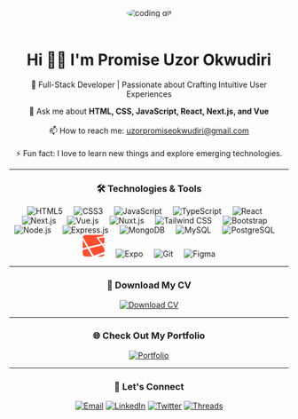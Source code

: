 <div align="center">
  <img 
    src="https://media.giphy.com/media/L1R1tvI9svkIWwpVYr/giphy.gif?cid=ecf05e47rshhqkro5x3p5b7aui3bxk3hh22ndgwfv5dqsrhm&ep=v1_gifs_related&rid=giphy.gif&ct=g" 
    alt="coding gif" 
    height="150" 
    style="border-radius: 50%; overflow: hidden;" 
  />
</div>

<br>

<h1 align="center">Hi 👋🏽 I'm Promise Uzor Okwudiri</h1>

<p align="center">
  🚀 Full-Stack Developer | Passionate about Crafting Intuitive User Experiences
</p>

<p align="center">
  💬 Ask me about <strong>HTML, CSS, JavaScript, React, Next.js, and Vue</strong><br><br> 
  📫 How to reach me: <a href="mailto:uzorpromiseokwudiri@gmail.com">uzorpromiseokwudiri@gmail.com</a><br><br>
  ⚡ Fun fact: I love to learn new things and explore emerging technologies.
</p>

---

<h3 align="center">🛠️ Technologies & Tools</h3>

<div align="center">
  <img src="https://cdn.jsdelivr.net/gh/devicons/devicon/icons/html5/html5-original.svg" height="40" alt="HTML5" />
  <img width="12" />
  <img src="https://cdn.jsdelivr.net/gh/devicons/devicon/icons/css3/css3-original.svg" height="40" alt="CSS3" />
  <img width="12" />
  <img src="https://cdn.jsdelivr.net/gh/devicons/devicon/icons/javascript/javascript-original.svg" height="40" alt="JavaScript" />
  <img width="12" />
  <img src="https://cdn.jsdelivr.net/gh/devicons/devicon/icons/typescript/typescript-original.svg" height="40" alt="TypeScript" />
  <img width="12" />
  <img src="https://cdn.jsdelivr.net/gh/devicons/devicon/icons/react/react-original.svg" height="40" alt="React" />
  <img width="12" />
  <img src="https://cdn.jsdelivr.net/gh/devicons/devicon/icons/nextjs/nextjs-original.svg" height="40" alt="Next.js" />
  <img width="12" />
  <img src="https://cdn.jsdelivr.net/gh/devicons/devicon/icons/vuejs/vuejs-original.svg" height="40" alt="Vue.js" />
  <img width="12" />
  <img src="https://cdn.jsdelivr.net/gh/devicons/devicon/icons/nuxtjs/nuxtjs-original.svg" height="40" alt="Nuxt.js" />
  <img width="12" />
  <img src="https://cdn.jsdelivr.net/gh/devicons/devicon/icons/tailwindcss/tailwindcss-original-wordmark.svg" height="40" alt="Tailwind CSS" />
  <img width="12" />
  <img src="https://cdn.jsdelivr.net/gh/devicons/devicon/icons/bootstrap/bootstrap-original.svg" height="40" alt="Bootstrap" />
  <img width="12" />
  <img src="https://cdn.jsdelivr.net/gh/devicons/devicon/icons/nodejs/nodejs-original.svg" height="40" alt="Node.js" />
  <img width="12" />
  <img src="https://cdn.jsdelivr.net/gh/devicons/devicon/icons/express/express-original.svg" height="40" alt="Express.js" />
  <img width="12" />
  <img src="https://cdn.jsdelivr.net/gh/devicons/devicon/icons/mongodb/mongodb-original.svg" height="40" alt="MongoDB" />
  <img width="12" />
  <img src="https://cdn.jsdelivr.net/gh/devicons/devicon/icons/mysql/mysql-original.svg" height="40" alt="MySQL" />
  <img width="12" />
  <img src="https://cdn.jsdelivr.net/gh/devicons/devicon/icons/postgresql/postgresql-original.svg" height="40" alt="PostgreSQL" />
  <img width="12" />
  <img src="https://raw.githubusercontent.com/devicons/devicon/master/icons/laravel/laravel-plain.svg" height="40" alt="Laravel" />
  <img width="12" />
  <img src="https://upload.wikimedia.org/wikipedia/commons/a/a6/Expo_Logo.png" height="40" alt="Expo" />
  <img width="12" />
  <img src="https://cdn.jsdelivr.net/gh/devicons/devicon/icons/git/git-original.svg" height="40" alt="Git" />
  <img width="12" />
  <img src="https://cdn.jsdelivr.net/gh/devicons/devicon/icons/figma/figma-original.svg" height="40" alt="Figma" />
</div>

---

<h3 align="center">📄 Download My CV</h3>

<p align="center">
  <a href="https://github.com/upovibe/upovibe/blob/main/CV.pdf" target="_blank">
    <img 
      src="https://img.shields.io/badge/Download%20CV-4CAF50?style=for-the-badge&logo=github&logoColor=white" 
      alt="Download CV" 
    />
  </a>
</p>

---

<h3 align="center">🌐 Check Out My Portfolio</h3>

<p align="center">
  <a href="https://upovibe.vercel.app/" target="_blank">
    <img 
      src="https://img.shields.io/badge/Portfolio-0077B5?style=for-the-badge&logo=vercel&logoColor=white" 
      alt="Portfolio" 
    />
  </a>
</p>

---

<h3 align="center">💼 Let's Connect</h3>

<p align="center">
  <a href="mailto:uzorpromiseokwudiri@gmail.com"><img src="https://img.shields.io/badge/Email-D14836?style=for-the-badge&logo=gmail&logoColor=white" alt="Email" /></a>
  <a href="https://www.linkedin.com/in/upovibe"><img src="https://img.shields.io/badge/LinkedIn-0077B5?style=for-the-badge&logo=linkedin&logoColor=white" alt="LinkedIn" /></a>
  <a href="https://twitter.com/upovibe"><img src="https://img.shields.io/badge/Twitter-1DA1F2?style=for-the-badge&logo=twitter&logoColor=white" alt="Twitter" /></a>
  <a href="https://www.threads.net/@upovibe"><img src="https://img.shields.io/badge/Threads-000000?style=for-the-badge&logo=instagram&logoColor=white" alt="Threads" /></a>
</p>
